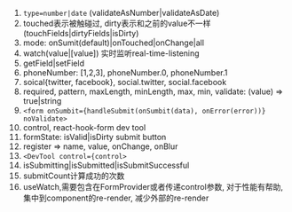 1. `type=number|date` (validateAsNumber|validateAsDate)
2. touched表示被触碰过, dirty表示和之前的value不一样(touchFields|dirtyFields|isDirty)
3. mode: onSumit(default)|onTouched|onChange|all
4. watch(value|[value]) 实时监听real-time-listening
5. getField|setField
6. phoneNumber: [1,2,3], phoneNumber.0, phoneNumber.1
7. soical{twitter, facebook}, social.twitter, social.facebook
8. required, pattern, maxLength, minLength, max, min, validate: (value) => true|string
9. `<form onSumbit={handleSubmit(onSumbit(data), onError(error))} noValidate>`
10. control, react-hook-form dev tool
11. formState: isValid|isDirty submit button
12. register => name, value, onChange, onBlur
13. `<DevTool control={control>`
14. isSubmitting|isSubmitted|isSubmitSuccessful
15. submitCount计算成功的次数
16. useWatch,需要包含在FormProvider或者传递control参数, 对于性能有帮助, 集中到component的re-render, 减少外部的re-render

